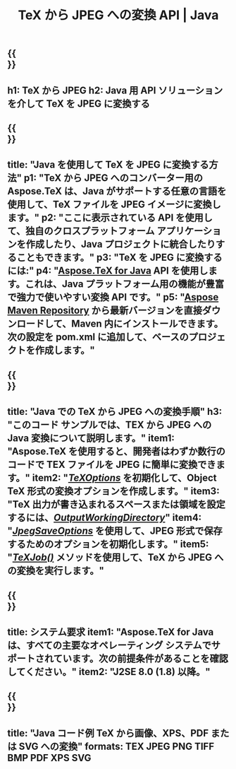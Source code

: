﻿---
translation: true
template: /_templates/_conversion-child-java.md
title: TeX から JPEG への変換 API | Java
description: TeX から JPEG への変換機能。このオンプレミス Java ライブラリをプロジェクトに統合するか、クロスプラットフォーム アプリケーションを使用して TeX を JPEG に変換します。
keywords: tex から jpeg への api jpeg、tex2jpeg の統合
url: /java/conversion/tex-to-jpeg/
family: tex
platformtag: java
feature: conversion
informat: TEX
outformat: JPEG
otherformats: BMP PNG TIFF PDF XPS SVG
---

{{<section banner>}}
---
h1: TeX から JPEG
h2: Java 用 API ソリューションを介して TeX を JPEG に変換する
---

{{<section overview>}}
---
title: "Java を使用して TeX を JPEG に変換する方法"
p1: "TeX から JPEG へのコンバーター用の Aspose.TeX は、Java がサポートする任意の言語を使用して、TeX ファイルを JPEG イメージに変換します。"
p2: "ここに表示されている API を使用して、独自のクロスプラットフォーム アプリケーションを作成したり、Java プロジェクトに統合したりすることもできます。"
p3: "TeX を JPEG に変換するには:"
p4: "[Aspose.TeX for Java](https://products.aspose.com/tex/java) API を使用します。これは、Java プラットフォーム用の機能が豊富で強力で使いやすい変換 API です。"
p5: "[Aspose Maven Repository](https://repository.aspose.com/tex/) から最新バージョンを直接ダウンロードして、Maven 内にインストールできます。次の設定を pom.xml に追加して、ベースのプロジェクトを作成します。"
---

{{<section feature1>}}
---
title: "Java での TeX から JPEG への変換手順"
h3: "このコード サンプルでは、​​TEX から JPEG への Java 変換について説明します。"
item1: "Aspose.TeX を使用すると、開発者はわずか数行のコードで TEX ファイルを JPEG に簡単に変換できます。"
item2: "[*TeXOptions*](https://reference.aspose.com/tex/java/com.aspose.tex/TeXOptions) を初期化して、Object TeX 形式の変換オプションを作成します。"
item3: "TeX 出力が書き込まれるスペースまたは領域を設定するには、[*OutputWorkingDirectory*](https://reference.aspose.com/tex/java/com.aspose.tex/TeXOptions#getOutputWorkingDirectory--)"
item4: "[*JpegSaveOptions*](https://reference.aspose.com/tex/java/com.aspose.tex.rendering/JpegSaveOptions) を使用して、JPEG 形式で保存するためのオプションを初期化します。"
item5: "[*TeXJob()*](https://reference.aspose.com/tex/java/com.aspose.tex/TeXJob) メソッドを使用して、TeX から JPEG への変換を実行します。"
---

{{<section feature2>}}
---
title: システム要求
item1: "Aspose.TeX for Java は、すべての主要なオペレーティング システムでサポートされています。次の前提条件があることを確認してください。"
item2: "J2SE 8.0 (1.8) 以降。"
---

{{<section widget>}}
---
title: "Java コード例 TeX から画像、XPS、PDF または SVG への変換"
formats: TEX JPEG PNG TIFF BMP PDF XPS SVG
---